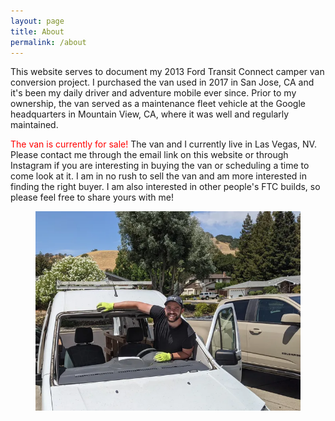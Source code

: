 ```yaml
---
layout: page
title: About
permalink: /about
---
```


This website serves to document my 2013 Ford Transit Connect camper van conversion project. I purchased the van used in 2017 in San Jose, CA and it's been my daily driver and adventure mobile ever since. Prior to my ownership, the van served as a maintenance fleet vehicle at the Google headquarters in Mountain View, CA, where it was well and regularly maintained. 

<span style="color:red;">The van is currently for sale!</span> The van and I currently live in Las Vegas, NV. Please contact me through the email link on this website or through Instagram if you are interesting in buying the van or scheduling a time to come look at it. I am in no rush to sell the van and am more interested in finding the right buyer. I am also interested in other people's FTC builds, so please feel free to share yours with me!

<figure>
  <img src="../assets/img/about/PXL_20210728_185815915.MP.webp" >
</figure>
